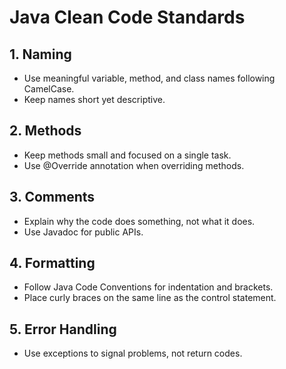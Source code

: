 # Java Clean Code Standards

## 1. Naming
- Use meaningful variable, method, and class names following CamelCase.
- Keep names short yet descriptive.

## 2. Methods
- Keep methods small and focused on a single task.
- Use @Override annotation when overriding methods.

## 3. Comments
- Explain why the code does something, not what it does.
- Use Javadoc for public APIs.

## 4. Formatting
- Follow Java Code Conventions for indentation and brackets.
- Place curly braces on the same line as the control statement.

## 5. Error Handling
- Use exceptions to signal problems, not return codes.